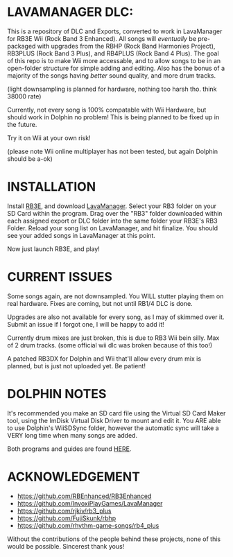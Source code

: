 # LAVAMANAGER DLC:

This is a repository of DLC and Exports, converted to work in LavaManager for RB3E Wii (Rock Band 3 Enhanced).
All songs will *eventually* be pre-packaged with upgrades from the RBHP (Rock Band Harmonies Project), RB3PLUS (Rock Band 3 Plus), and RB4PLUS (Rock Band 4 Plus).
The goal of this repo is to make Wii more accessable, and to allow songs to be in an open-folder structure for simple adding and editing.
Also has the bonus of a majority of the songs having *better* sound quality, and more drum tracks.

(light downsampling is planned for hardware, nothing too harsh tho. think 38000 rate)

Currently, not every song is 100% compatable with Wii Hardware, but should work in Dolphin no problem!
This is being planned to be fixed up in the future. 

Try it on Wii at your own risk!

(please note Wii online multiplayer has not been tested, but again Dolphin should be a-ok)

# INSTALLATION

Install [RB3E](https://github.com/RBEnhanced/RB3Enhanced), and download [LavaManager](https://github.com/RBEnhanced/RB3Enhanced). 
Select your RB3 folder on your SD Card within the program.
Drag over the "RB3" folder downloaded within each assigned export or DLC folder into the same folder your RB3E's RB3 Folder.
Reload your song list on LavaManager, and hit finalize.
You should see your added songs in LavaManager at this point.

Now just launch RB3E, and play!

# CURRENT ISSUES

Some songs again, are not downsampled. You WILL stutter playing them on real hardware. Fixes are coming, but not until RB1/4 DLC is done.

Upgrades are also not available for every song, as I may of skimmed over it. Submit an issue if I forgot one, I will be happy to add it!

Currently drum mixes are just broken, this is due to RB3 Wii bein silly. Max of 2 drum tracks. (some official wii dlc was broken because of this too!)

A patched RB3DX for Dolphin and Wii that'll allow every drum mix is planned, but is just not uploaded yet. Be patient!

# DOLPHIN NOTES

It's recommended you make an SD card file using the Virtual SD Card Maker tool, using the ImDisk Virtual Disk Driver to mount and edit it.
You ARE able to use Dolphin's WiiSDSync folder, however the automatic sync will take a VERY long time when many songs are added.

Both programs and guides are found [HERE](https://dolphin-emu.org/docs/guides/virtual-sd-card-guide/).

# ACKNOWLEDGEMENT

- https://github.com/RBEnhanced/RB3Enhanced
- https://github.com/InvoxiPlayGames/LavaManager
- https://github.com/rjkiv/rb3_plus
- https://github.com/FujiSkunk/rbhp
- https://github.com/rhythm-game-songs/rb4_plus

Without the contributions of the people behind these projects, none of this would be possible.
Sincerest thank yous!
